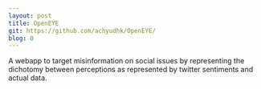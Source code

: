 ```yaml
---
layout: post
title: OpenEYE
git: https://github.com/achyudhk/OpenEYE/
blog: 0
---
```


A webapp to target misinformation on social issues by representing the dichotomy between perceptions as represented by twitter sentiments and actual data.
